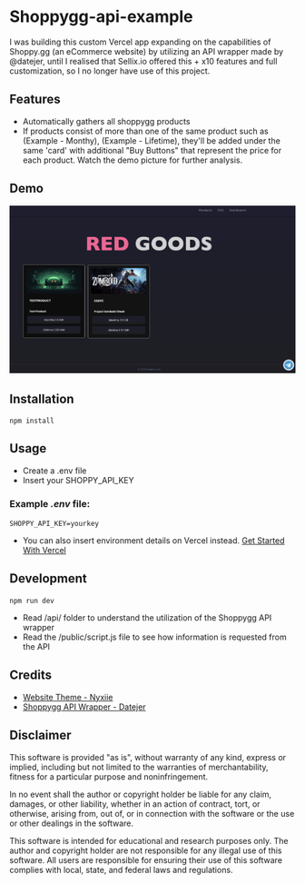 # Shoppygg-api-example
I was building this custom Vercel app expanding on the capabilities of Shoppy.gg (an eCommerce website) by utilizing an API wrapper made by @datejer, until I realised that Sellix.io offered this + x10 features and full customization, so I no longer have use of this project.

## Features
- Automatically gathers all shoppygg products
- If products consist of more than one of the same product such as (Example - Monthy), (Example - Lifetime), they'll be added under the same 'card' with additional "Buy Buttons" that represent the price for each product. Watch the demo picture for further analysis.

## Demo
![Demo](https://github.com/Emilprivate/Shoppygg-api-example/blob/master/resources/demo.png)

## Installation
```
npm install
```

## Usage
- Create a .env file
- Insert your SHOPPY_API_KEY

### Example *.env* file:
```
SHOPPY_API_KEY=yourkey
```

- You can also insert environment details on Vercel instead.
[Get Started With Vercel](https://vercel.com/docs/getting-started-with-vercel)

## Development
```
npm run dev
```
- Read /api/ folder to understand the utilization of the Shoppygg API wrapper
- Read the /public/script.js file to see how information is requested from the API

## Credits
- [Website Theme - Nyxiie](https://github.com/Nyxiie/account-template)
- [Shoppygg API Wrapper - Datejer](https://github.com/datejer/shoppy.gg)

## Disclaimer

This software is provided "as is", without warranty of any kind, express or implied, including but not limited to the warranties of merchantability, fitness for a particular purpose and noninfringement.

In no event shall the author or copyright holder be liable for any claim, damages, or other liability, whether in an action of contract, tort, or otherwise, arising from, out of, or in connection with the software or the use or other dealings in the software.

This software is intended for educational and research purposes only. The author and copyright holder are not responsible for any illegal use of this software. All users are responsible for ensuring their use of this software complies with local, state, and federal laws and regulations.

